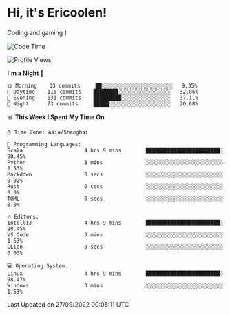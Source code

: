 # Hi, it's Ericoolen!
Coding and gaming！

<!--START_SECTION:waka-->
![Code Time](http://img.shields.io/badge/Code%20Time-402%20hrs%2019%20mins-blue)

![Profile Views](http://img.shields.io/badge/Profile%20Views-1-blue)

**I'm a Night 🦉** 

```text
🌞 Morning    33 commits     ██░░░░░░░░░░░░░░░░░░░░░░░   9.35% 
🌆 Daytime    116 commits    ████████░░░░░░░░░░░░░░░░░   32.86% 
🌃 Evening    131 commits    █████████░░░░░░░░░░░░░░░░   37.11% 
🌙 Night      73 commits     █████░░░░░░░░░░░░░░░░░░░░   20.68%

```


📊 **This Week I Spent My Time On** 

```text
⌚︎ Time Zone: Asia/Shanghai

💬 Programming Languages: 
Scala                    4 hrs 9 mins        ████████████████████████░   98.45% 
Python                   3 mins              ░░░░░░░░░░░░░░░░░░░░░░░░░   1.53% 
Markdown                 0 secs              ░░░░░░░░░░░░░░░░░░░░░░░░░   0.02% 
Rust                     0 secs              ░░░░░░░░░░░░░░░░░░░░░░░░░   0.0% 
TOML                     0 secs              ░░░░░░░░░░░░░░░░░░░░░░░░░   0.0%

🔥 Editors: 
IntelliJ                 4 hrs 9 mins        ████████████████████████░   98.45% 
VS Code                  3 mins              ░░░░░░░░░░░░░░░░░░░░░░░░░   1.53% 
CLion                    0 secs              ░░░░░░░░░░░░░░░░░░░░░░░░░   0.03%

💻 Operating System: 
Linux                    4 hrs 9 mins        ████████████████████████░   98.47% 
Windows                  3 mins              ░░░░░░░░░░░░░░░░░░░░░░░░░   1.53%

```


 Last Updated on 27/09/2022 00:05:11 UTC
<!--END_SECTION:waka-->

